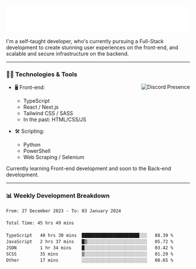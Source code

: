 <img src="assets/wave.svg" alt=":wave:" />

I'm a self-taught developer, who's currently pursuing a Full-Stack development to create stunning user experiences on the front-end, and scalable and secure infrastructure on the backend.

---

### 🧑‍💻 Technologies & Tools

<a href="https://discord.com/users/414304208649453568" target="_blank" rel="nofollow">
   <img src="https://lanyard-profile-readme.vercel.app/api/414304208649453568?idleMessage=Probably%20doing%20something%20else..." alt="Discord Presence" align="right">
</a>

- 🖥️ Front-end:

  - TypeScript
  - React / Next.js
  - Tailwind CSS / SASS
  - In the past: HTML/CSS/JS

- 🛠 Scripting:

  - Python
  - PowerShell
  - Web Scraping / Selenium

Currently learning Front-end development and soon to the Back-end development.

---

### 📊 Weekly Development Breakdown

<!-- ![ccrsxx's GitHub Stats](https://github-readme-stats.vercel.app/api?username=ccrsxx&count_private=true&theme=tokyonight) -->
<!-- ![ccrsxx's Top Langs](https://github-readme-stats.vercel.app/api/top-langs/?username=ccrsxx&hide=lua,java,html&theme=tokyonight) -->

<!--START_SECTION:waka-->

```txt
From: 27 December 2023 - To: 03 January 2024

Total Time: 45 hrs 49 mins

TypeScript   40 hrs 30 mins  ██████████████████████░░░   88.39 %
JavaScript   2 hrs 37 mins   █▒░░░░░░░░░░░░░░░░░░░░░░░   05.72 %
JSON         1 hr 34 mins    █░░░░░░░░░░░░░░░░░░░░░░░░   03.42 %
SCSS         35 mins         ▒░░░░░░░░░░░░░░░░░░░░░░░░   01.29 %
Other        17 mins         ░░░░░░░░░░░░░░░░░░░░░░░░░   00.65 %
```

<!--END_SECTION:waka-->
